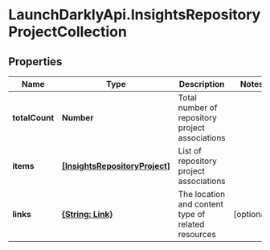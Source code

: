# LaunchDarklyApi.InsightsRepositoryProjectCollection

## Properties

Name | Type | Description | Notes
------------ | ------------- | ------------- | -------------
**totalCount** | **Number** | Total number of repository project associations | 
**items** | [**[InsightsRepositoryProject]**](InsightsRepositoryProject.md) | List of repository project associations | 
**links** | [**{String: Link}**](Link.md) | The location and content type of related resources | [optional] 


